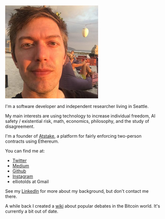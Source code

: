 ![me](mefb300.jpg)

I'm a software developer and independent researcher living in Seattle.

My main interests are using technology to increase individual freedom, AI safety / existential risk, math, economics, philosophy, and the study of disagreement.

I'm a founder of [Atstake](https://atstake.net), a platform for fairly enforcing two-person contracts using Ethereum.

You can find me at:
- [Twitter](https://twitter.com/elliot_olds)
- [Medium](https://medium.com/@elliotolds)
- [Github](https://github.com/elliotolds)
- [Instagram](https://www.instagram.com/symme7ry/)
- elliotolds at Gmail

See my [LinkedIn](https://www.linkedin.com/in/elliotolds/) for more about my background, but don't contact me there.


A while back I created a [wiki](https://bitcoindebates.miraheze.org) about popular debates in the Bitcoin world. It's currently a bit out of date.
